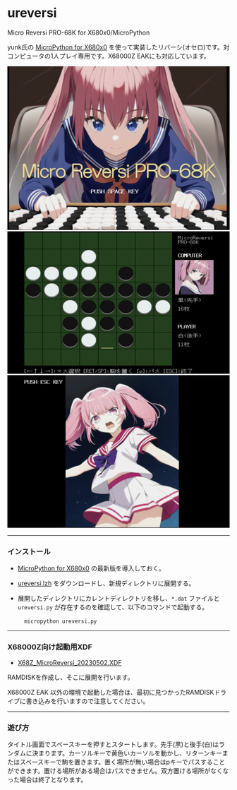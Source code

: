# ureversi

Micro Reversi PRO-68K for X680x0/MicroPython

yunk氏の [MicroPython for X680x0](https://github.com/yunkya2/micropython-x68k/tree/port-x68k/ports/x68k) を使って実装したリバーシ(オセロ)です。対コンピュータの1人プレイ専用です。X68000Z EAKにも対応しています。

<img src='images/ureversi1.png' width='600'/>

<img src='images/ureversi2.png' width='600'/>

<img src='images/ureversi3.png' width='600'/>

---

### インストール

- [MicroPython for X680x0](https://github.com/yunkya2/micropython-x68k/tree/port-x68k/ports/x68k) の最新版を導入しておく。

- [ureversi.lzh](https://github.com/tantanGH/ureversi/raw/main/ureversi.lzh) をダウンロードし、新規ディレクトリに展開する。

- 展開したディレクトリにカレントディレクトリを移し、`*.dat` ファイルと `ureversi.py` が存在するのを確認して、以下のコマンドで起動する。

        micropython ureversi.py

---

### X68000Z向け起動用XDF

- [X68Z_MicroReversi_20230502.XDF](https://github.com/tantanGH/ureversi/raw/main/xdf/X68Z_MicroReversi_20230502.XDF)

RAMDISKを作成し、そこに展開を行います。

X68000Z EAK 以外の環境で起動した場合は、最初に見つかったRAMDISKドライブに書き込みを行いますので注意してください。

---

### 遊び方

タイトル画面でスペースキーを押すとスタートします。先手(黒)と後手(白)はランダムに決まります。カーソルキーで黄色いカーソルを動かし、リターンキーまたはスペースキーで駒を置きます。置く場所が無い場合はpキーでパスすることができます。置ける場所がある場合はパスできません。双方置ける場所がなくなった場合は終了となります。
